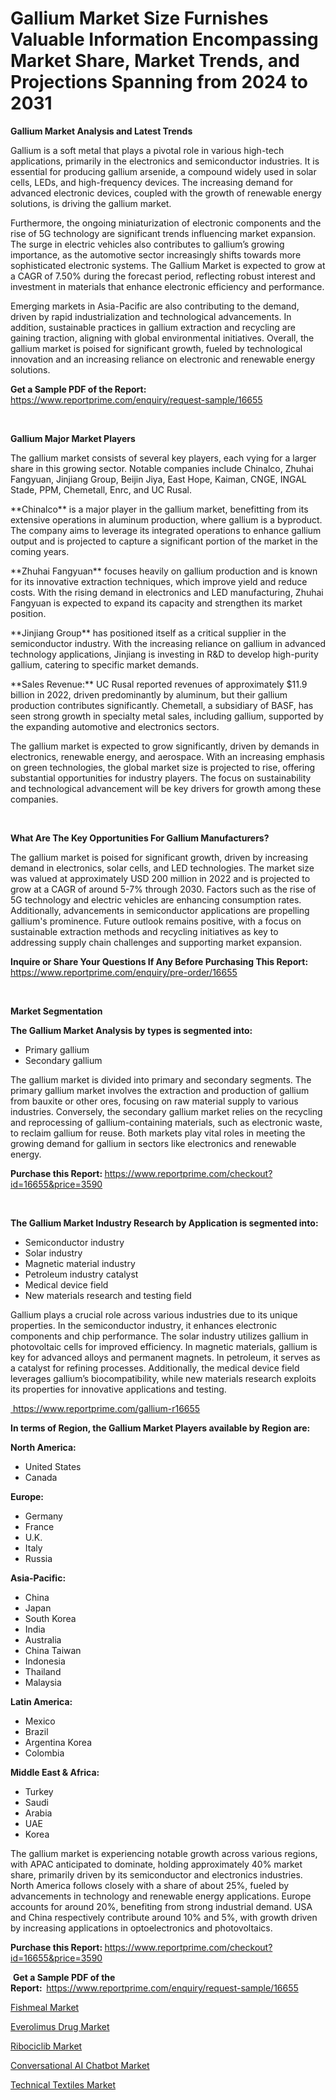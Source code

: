 <p><h1>Gallium Market Size Furnishes Valuable Information Encompassing Market Share, Market Trends, and Projections Spanning from 2024 to 2031</h1></p><p><strong>Gallium Market Analysis and Latest Trends</strong></p>
<p><p>Gallium is a soft metal that plays a pivotal role in various high-tech applications, primarily in the electronics and semiconductor industries. It is essential for producing gallium arsenide, a compound widely used in solar cells, LEDs, and high-frequency devices. The increasing demand for advanced electronic devices, coupled with the growth of renewable energy solutions, is driving the gallium market.</p><p>Furthermore, the ongoing miniaturization of electronic components and the rise of 5G technology are significant trends influencing market expansion. The surge in electric vehicles also contributes to gallium’s growing importance, as the automotive sector increasingly shifts towards more sophisticated electronic systems. The Gallium Market is expected to grow at a CAGR of 7.50% during the forecast period, reflecting robust interest and investment in materials that enhance electronic efficiency and performance.</p><p>Emerging markets in Asia-Pacific are also contributing to the demand, driven by rapid industrialization and technological advancements. In addition, sustainable practices in gallium extraction and recycling are gaining traction, aligning with global environmental initiatives. Overall, the gallium market is poised for significant growth, fueled by technological innovation and an increasing reliance on electronic and renewable energy solutions.</p></p>
<p><strong>Get a Sample PDF of the Report:&nbsp;</strong> <a href="https://www.reportprime.com/enquiry/request-sample/16655?utm_campaign=96&utm_medium=2&utm_source=Github&utm_content=ia&utm_term=23112024&utm_id=gallium">https://www.reportprime.com/enquiry/request-sample/16655</a></p>
<p>&nbsp;</p>
<p><strong>Gallium Major Market Players</strong></p>
<p><p>The gallium market consists of several key players, each vying for a larger share in this growing sector. Notable companies include Chinalco, Zhuhai Fangyuan, Jinjiang Group, Beijin Jiya, East Hope, Kaiman, CNGE, INGAL Stade, PPM, Chemetall, Enrc, and UC Rusal.</p><p>**Chinalco** is a major player in the gallium market, benefitting from its extensive operations in aluminum production, where gallium is a byproduct. The company aims to leverage its integrated operations to enhance gallium output and is projected to capture a significant portion of the market in the coming years.</p><p>**Zhuhai Fangyuan** focuses heavily on gallium production and is known for its innovative extraction techniques, which improve yield and reduce costs. With the rising demand in electronics and LED manufacturing, Zhuhai Fangyuan is expected to expand its capacity and strengthen its market position.</p><p>**Jinjiang Group** has positioned itself as a critical supplier in the semiconductor industry. With the increasing reliance on gallium in advanced technology applications, Jinjiang is investing in R&D to develop high-purity gallium, catering to specific market demands.</p><p>**Sales Revenue:** UC Rusal reported revenues of approximately $11.9 billion in 2022, driven predominantly by aluminum, but their gallium production contributes significantly. Chemetall, a subsidiary of BASF, has seen strong growth in specialty metal sales, including gallium, supported by the expanding automotive and electronics sectors.</p><p>The gallium market is expected to grow significantly, driven by demands in electronics, renewable energy, and aerospace. With an increasing emphasis on green technologies, the global market size is projected to rise, offering substantial opportunities for industry players. The focus on sustainability and technological advancement will be key drivers for growth among these companies.</p></p>
<p>&nbsp;</p>
<p><strong>What Are The Key Opportunities For Gallium Manufacturers?</strong></p>
<p><p>The gallium market is poised for significant growth, driven by increasing demand in electronics, solar cells, and LED technologies. The market size was valued at approximately USD 200 million in 2022 and is projected to grow at a CAGR of around 5-7% through 2030. Factors such as the rise of 5G technology and electric vehicles are enhancing consumption rates. Additionally, advancements in semiconductor applications are propelling gallium's prominence. Future outlook remains positive, with a focus on sustainable extraction methods and recycling initiatives as key to addressing supply chain challenges and supporting market expansion.</p></p>
<p><strong>Inquire or Share Your Questions If Any Before Purchasing This Report:</strong> <a href="https://www.reportprime.com/enquiry/pre-order/16655?utm_campaign=96&utm_medium=2&utm_source=Github&utm_content=ia&utm_term=23112024&utm_id=gallium">https://www.reportprime.com/enquiry/pre-order/16655</a></p>
<p>&nbsp;</p>
<p><strong>Market Segmentation</strong></p>
<p><strong>The Gallium Market Analysis by types is segmented into:</strong></p>
<p><ul><li>Primary gallium</li><li>Secondary gallium</li></ul></p>
<p><p>The gallium market is divided into primary and secondary segments. The primary gallium market involves the extraction and production of gallium from bauxite or other ores, focusing on raw material supply to various industries. Conversely, the secondary gallium market relies on the recycling and reprocessing of gallium-containing materials, such as electronic waste, to reclaim gallium for reuse. Both markets play vital roles in meeting the growing demand for gallium in sectors like electronics and renewable energy.</p></p>
<p><strong>Purchase this Report:&nbsp;</strong><a href="https://www.reportprime.com/checkout?id=16655&price=3590&utm_campaign=96&utm_medium=2&utm_source=Github&utm_content=ia&utm_term=23112024&utm_id=gallium">https://www.reportprime.com/checkout?id=16655&price=3590</a></p>
<p>&nbsp;</p>
<p><strong>The Gallium Market Industry Research by Application is segmented into:</strong></p>
<p><ul><li>Semiconductor industry</li><li>Solar industry</li><li>Magnetic material industry</li><li>Petroleum industry catalyst</li><li>Medical device field</li><li>New materials research and testing field</li></ul></p>
<p><p>Gallium plays a crucial role across various industries due to its unique properties. In the semiconductor industry, it enhances electronic components and chip performance. The solar industry utilizes gallium in photovoltaic cells for improved efficiency. In magnetic materials, gallium is key for advanced alloys and permanent magnets. In petroleum, it serves as a catalyst for refining processes. Additionally, the medical device field leverages gallium’s biocompatibility, while new materials research exploits its properties for innovative applications and testing.</p></p>
<p><a href="https://www.reportprime.com/gallium-r16655?utm_campaign=96&utm_medium=2&utm_source=Github&utm_content=ia&utm_term=23112024&utm_id=gallium">&nbsp;https://www.reportprime.com/gallium-r16655</a></p>
<p><strong>In terms of Region, the Gallium Market Players available by Region are:</strong></p>
<p>
    <p> <strong> North America: </strong>
        <ul>
            <li>United States</li>
            <li>Canada</li>
        </ul>
        </p> 
    <p> <strong> Europe: </strong>
        <ul>
            <li>Germany</li>
            <li>France</li>
            <li>U.K.</li>
            <li>Italy</li>
            <li>Russia</li>
        </ul>
        </p> 
    <p> <strong> Asia-Pacific: </strong>
        <ul>
            <li>China</li>
            <li>Japan</li>
            <li>South Korea</li>
            <li>India</li>
            <li>Australia</li>
            <li>China Taiwan</li>
            <li>Indonesia</li>
            <li>Thailand</li>
            <li>Malaysia</li>
        </ul>
        </p> 
    <p> <strong> Latin America: </strong>
        <ul>
            <li>Mexico</li>
            <li>Brazil</li>
            <li>Argentina Korea</li>
            <li>Colombia</li>
        </ul>
        </p> 
    <p> <strong> Middle East & Africa: </strong>
        <ul>
            <li>Turkey</li>
            <li>Saudi</li>
            <li>Arabia</li>
            <li>UAE</li>
            <li>Korea</li>
        </ul>
    </p>
    </p>
<p><p>The gallium market is experiencing notable growth across various regions, with APAC anticipated to dominate, holding approximately 40% market share, primarily driven by its semiconductor and electronics industries. North America follows closely with a share of about 25%, fueled by advancements in technology and renewable energy applications. Europe accounts for around 20%, benefiting from strong industrial demand. USA and China respectively contribute around 10% and 5%, with growth driven by increasing applications in optoelectronics and photovoltaics.</p></p>
<p><strong>Purchase this Report: </strong><a href="https://www.reportprime.com/checkout?id=16655&price=3590&utm_campaign=96&utm_medium=2&utm_source=Github&utm_content=ia&utm_term=23112024&utm_id=gallium">https://www.reportprime.com/checkout?id=16655&price=3590</a></p>
<p>&nbsp;<strong>Get a Sample PDF of the Report:&nbsp;&nbsp;</strong><a href="https://www.reportprime.com/enquiry/request-sample/16655?utm_campaign=96&utm_medium=2&utm_source=Github&utm_content=ia&utm_term=23112024&utm_id=gallium">https://www.reportprime.com/enquiry/request-sample/16655</a></p>
<p><strong></strong></p>
<p><p><a href="https://github.com/jontyhinseyxe/Market-Research-Report-List-1/blob/main/fishmeal-market.md?utm_campaign=96&utm_medium=2&utm_source=Github&utm_content=ia&utm_term=23112024&utm_id=gallium">Fishmeal Market</a></p><p><a href="https://www.linkedin.com/pulse/providing-both-historical-trends-future-projections-everolimus-0zf1f?utm_campaign=96&utm_medium=2&utm_source=Github&utm_content=ia&utm_term=23112024&utm_id=gallium">Everolimus Drug Market</a></p><p><a href="https://www.linkedin.com/pulse/comprehensive-analysis-ribociclib-market-share-size-growth-forecast-nptif?utm_campaign=96&utm_medium=2&utm_source=Github&utm_content=ia&utm_term=23112024&utm_id=gallium">Ribociclib Market</a></p><p><a href="https://issuu.com/reportprime-2/docs/conversational-ai-chatbot-market-si_c14f1c324d60c5?utm_campaign=96&utm_medium=2&utm_source=Github&utm_content=ia&utm_term=23112024&utm_id=gallium">Conversational AI Chatbot Market</a></p><p><a href="https://github.com/AngelaWalsh696/Market-Research-Report-List-1/blob/main/technical-textiles-market.md?utm_campaign=96&utm_medium=2&utm_source=Github&utm_content=ia&utm_term=23112024&utm_id=gallium">Technical Textiles Market</a></p></p>